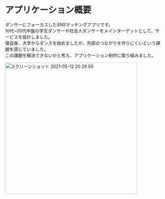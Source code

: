# アプリケーション概要
ダンサーにフォーカスしたSNSマッチングアプリです。
<br>
10代~20代中盤の学生ダンサーや社会人ダンサーをメインターゲットとして、サービスを設計しました。
<br>
僕自身、大学からダンスを始めましたが、外部のつながりを作りにくいという課題を感じていました。
<br>
この課題を解決できないかと考え、アプリケーション制作に取り組みました。

<img width="428" alt="スクリーンショット 2021-05-12 20 29 50" src="https://user-images.githubusercontent.com/67876040/117968215-ea0ec180-b360-11eb-9c84-c3b81ffaee87.png">
